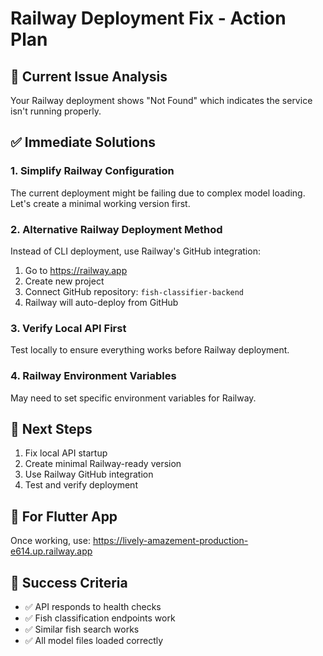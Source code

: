 # Railway Deployment Fix - Action Plan

## 🚨 Current Issue Analysis
Your Railway deployment shows "Not Found" which indicates the service isn't running properly.

## ✅ Immediate Solutions

### 1. **Simplify Railway Configuration**
The current deployment might be failing due to complex model loading. Let's create a minimal working version first.

### 2. **Alternative Railway Deployment Method**
Instead of CLI deployment, use Railway's GitHub integration:

1. Go to https://railway.app
2. Create new project 
3. Connect GitHub repository: `fish-classifier-backend`
4. Railway will auto-deploy from GitHub

### 3. **Verify Local API First**
Test locally to ensure everything works before Railway deployment.

### 4. **Railway Environment Variables**
May need to set specific environment variables for Railway.

## 🔧 Next Steps
1. Fix local API startup
2. Create minimal Railway-ready version
3. Use Railway GitHub integration
4. Test and verify deployment

## 📱 For Flutter App
Once working, use: https://lively-amazement-production-e614.up.railway.app

## 🎯 Success Criteria
- ✅ API responds to health checks
- ✅ Fish classification endpoints work
- ✅ Similar fish search works
- ✅ All model files loaded correctly
